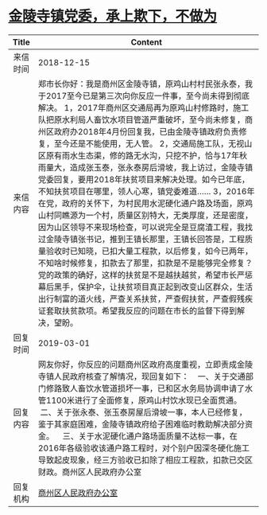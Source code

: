# <a href="http://www.shangluo.gov.cn/zmhd/ldxxxx.jsp?urltype=leadermail.LeaderMailContentUrl&wbtreeid=1112&leadermailid=5075">金陵寺镇党委，承上欺下，不做为</a>
| Title |                                                                                                                                                                                                                                                                                  Content                                                                                                                                                                                                                                                                                  |
|:-----:|---------------------------------------------------------------------------------------------------------------------------------------------------------------------------------------------------------------------------------------------------------------------------------------------------------------------------------------------------------------------------------------------------------------------------------------------------------------------------------------------------------------------------------------------------------------------------|
| 来信时间  | 2018-12-15                                                                                                                                                                                                                                                                                                                                                                                                                                                                                                                                                                |
| 来信内容  | 郑市长你好：我是商州区金陵寺镇，原鸡山村村民张永泰，我于2017至今已是第三次向你反应一件事，至今尚未得到彻底解决。 1，2017年商州区交通局再为原鸡山村修路时，施工队把原水利局人畜饮水项目管道严重破坏，至今尚未修复，商州区政府办2018年4月份回复我，已由金陵寺镇政府负责修复，至今还是不能使用，无人管。 2，交通局施工队，无视山区原有雨水生态渠，修的路无水沟，只挖不护，恰与17年秋雨量大，造成张玉泰，张永泰房后滑坡，我上访过，金陵寺镇党委回复，要用2018年扶贫项目来解决处理。如今已年底，不知扶贫项目在哪里，领人心寒，镇党委难道…… 3，2016年在党，政府的关怀下，为村民用水泥硬化通户路及场面，原鸡山村同瞧源为一个村，质量区别特大，无类厚度，还是密度，因为山区领导不来现场检查，可以说完全是豆腐渣工程，我找过金陵寺镇张书记，推到王镇长那里，王镇长回答是，工程质量验收时已知晓，已扣大量工程款，以后修复，如今已两年，不知啥时候修复，扣款去了那里，扣款是不是能够完全修复？党的政策的确好，这样的扶贫是不是越扶越贫，希望市长严惩幕后黑手，保护伞，让扶贫项目真正起到改变山区群众，生活出行制富的道火线，严查关系扶贫，严查假扶贫，严查假残疾证套取扶贫款项。希望我反应的问题在市长的监督下得到解决，望盼。 |
| 回复时间  | 2019-03-01                                                                                                                                                                                                                                                                                                                                                                                                                                                                                                                                                                |
| 回复内容  | 网友你好，你反应的问题商州区政府高度重视，立即责成金陵寺镇人民政府核查了解情况，现回复如下：    一、关于交通部门修路致人畜饮水管道损坏一事，已和区水务局协调申请了水管1100米进行了全面修复，原鸡山村饮水现已全面贯通。    二、关于张永泰、张玉泰房屋后滑坡一事，本人已经修复，鉴于其家庭困难，金陵寺镇政府给子困难临时教助解决部分资金。    三、关于水泥硬化通户路场面质量不达标一事，在2016年各级验收该通户路工程时，对个别户因深冬硬化施工导致起皮现象，经三方验收已扣除了相应工程款，扣款已交区财政。商州区人民政府办公室                                                                                                                                                                                                                                                                                                  |
| 回复机构  | <a href="../../categories/agencies/商州区人民政府办公室.md">商州区人民政府办公室</a>                                                                                                                                                                                                                                                                                                                                                                                                                                                                                                          |